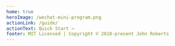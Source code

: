 ```yaml
---
home: true
heroImage: /wechat-mini-program.png
actionLink: /guide/
actionText: Quick Start →
footer: MIT Licensed | Copyright © 2018-present John Roberts
---
```

